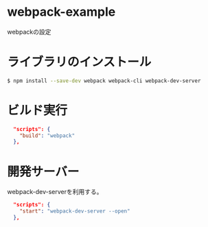 # webpack-example
webpackの設定

# ライブラリのインストール

```bash
$ npm install --save-dev webpack webpack-cli webpack-dev-server
```

# ビルド実行

```json
  "scripts": {
    "build": "webpack"
  },
```

# 開発サーバー

webpack-dev-serverを利用する。

```json
  "scripts": {
    "start": "webpack-dev-server --open"
  },
```